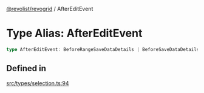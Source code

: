 [@revolist/revogrid](README.md) / AfterEditEvent

# Type Alias: AfterEditEvent

```ts
type AfterEditEvent: BeforeRangeSaveDataDetails | BeforeSaveDataDetails;
```

## Defined in

[src/types/selection.ts:94](https://github.com/revolist/revogrid/blob/baf80d21081b40195ffd6e11abd1249f2fd26dae/src/types/selection.ts#L94)
